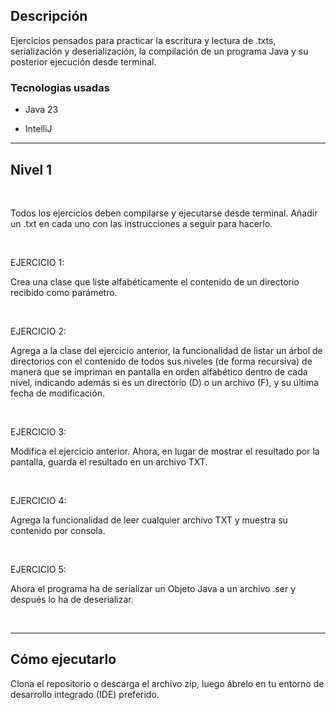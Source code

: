 
## Descripción

Ejercicios pensados para practicar la escritura y lectura de .txts, serialización y deserialización, la compilación de un programa Java y su posterior ejecución desde terminal.

### Tecnologias usadas

- Java 23

- IntelliJ


***

## Nivel 1

<br>

Todos los ejercicios deben compilarse y ejecutarse desde terminal. Añadir un .txt en cada uno con las instrucciones a seguir para hacerlo.

<br>

EJERCICIO 1:

Crea una clase que liste alfabéticamente el contenido de un directorio recibido como parámetro.

<br>

EJERCICIO 2:

Agrega a la clase del ejercicio anterior, la funcionalidad de listar un árbol de directorios con el contenido de todos sus niveles (de forma recursiva) de manera que se impriman en pantalla en orden alfabético dentro de cada nivel, indicando además si es un directorio (D) o un archivo (F), y su última fecha de modificación.

<br>

EJERCICIO 3:

Modifica el ejercicio anterior. Ahora, en lugar de mostrar el resultado por la pantalla, guarda el resultado en un archivo TXT.

<br>

EJERCICIO 4:

Agrega la funcionalidad de leer cualquier archivo TXT y muestra su contenido por consola.

<br>

EJERCICIO 5:

Ahora el programa ha de serializar un Objeto Java a un archivo .ser y después lo ha de deserializar.

<br>

***


## Cómo ejecutarlo
Clona el repositorio o descarga el archivo zip, luego ábrelo en tu entorno de desarrollo integrado (IDE) preferido.
 
